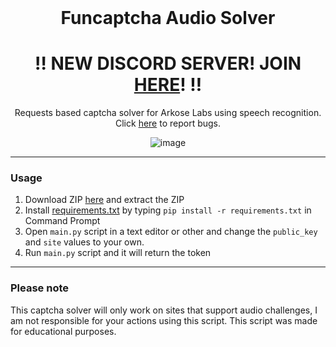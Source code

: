 <br/>
<div align="center">

# Funcaptcha Audio Solver
<h1><b>‼️ NEW DISCORD SERVER! JOIN <a href="https://discord.gg/KRjZ58MfDD">HERE</a>! ‼️</b></h1>
  
  
  Requests based captcha solver for Arkose Labs using speech recognition. Click <a href="https://github.com/useragents/Funcaptcha-Audio-Solver/issues">here</a> to report bugs.

  ![image](https://user-images.githubusercontent.com/102762968/161441758-32c535e7-9c19-45d3-8c66-c7a9c77e3357.png)
</div>

--------------------------------------

### Usage

1. Download ZIP <a href="https://github.com/1xmr/Funcaptcha-Audio-Solver/archive/refs/heads/main.zip">here</a> and extract the ZIP
2. Install <a href="https://github.com/1xmr/Funcaptcha-Audio-Solver/blob/main/requirements.txt">requirements.txt</a> by typing `pip install -r requirements.txt` in Command Prompt
3. Open `main.py` script in a text editor or other and change the `public_key` and `site` values to your own.
4. Run `main.py` script and it will return the token

--------------------------------------

### Please note

This captcha solver will only work on sites that support audio challenges, I am not responsible for your actions using this script. This script was made for educational purposes.
